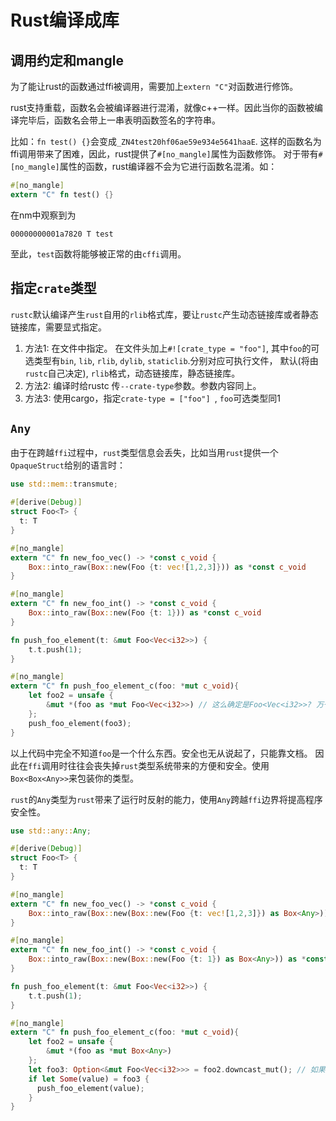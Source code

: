 # Rust编译成库

## 调用约定和mangle

为了能让rust的函数通过ffi被调用，需要加上`extern "C"`对函数进行修饰。

rust支持重载，函数名会被编译器进行混淆，就像c++一样。因此当你的函数被编译完毕后，函数名会带上一串表明函数签名的字符串。

比如：`fn test() {}`会变成`_ZN4test20hf06ae59e934e5641haaE`.
这样的函数名为ffi调用带来了困难，因此，rust提供了`#[no_mangle]`属性为函数修饰。
对于带有`#[no_mangle]`属性的函数，rust编译器不会为它进行函数名混淆。如：

```rust
#[no_mangle]
extern "C" fn test() {}
```

在nm中观察到为

```text
00000000001a7820 T test
```

至此，`test`函数将能够被正常的由`cffi`调用。

## 指定`crate`类型

`rustc`默认编译产生`rust`自用的`rlib`格式库，要让`rustc`产生动态链接库或者静态链接库，需要显式指定。

1. 方法1: 在文件中指定。
   在文件头加上`#![crate_type = "foo"]`, 其中`foo`的可选类型有`bin`, `lib`, `rlib`, `dylib`, `staticlib`.分别对应可执行文件，
   默认(将由`rustc`自己决定), `rlib`格式，动态链接库，静态链接库。
2. 方法2: 编译时给rustc 传`--crate-type`参数。参数内容同上。
3. 方法3: 使用cargo，指定`crate-type = ["foo"] `, `foo`可选类型同1

## `Any`

由于在跨越`ffi`过程中，`rust`类型信息会丢失，比如当用`rust`提供一个`OpaqueStruct`给别的语言时：

```rust
use std::mem::transmute;

#[derive(Debug)]
struct Foo<T> {
  t: T
}

#[no_mangle]
extern "C" fn new_foo_vec() -> *const c_void {
    Box::into_raw(Box::new(Foo {t: vec![1,2,3]})) as *const c_void
}

#[no_mangle]
extern "C" fn new_foo_int() -> *const c_void {
    Box::into_raw(Box::new(Foo {t: 1})) as *const c_void
}

fn push_foo_element(t: &mut Foo<Vec<i32>>) {
    t.t.push(1);
}

#[no_mangle]
extern "C" fn push_foo_element_c(foo: *mut c_void){
    let foo2 = unsafe {
        &mut *(foo as *mut Foo<Vec<i32>>) // 这么确定是Foo<Vec<i32>>? 万一foo是Foo<i32>怎么办？
    };
    push_foo_element(foo3);
}
```

以上代码中完全不知道`foo`是一个什么东西。安全也无从说起了，只能靠文档。
因此在`ffi`调用时往往会丧失掉`rust`类型系统带来的方便和安全。使用`Box<Box<Any>>`来包装你的类型。

`rust`的`Any`类型为`rust`带来了运行时反射的能力，使用`Any`跨越`ffi`边界将提高程序安全性。

```rust
use std::any::Any;

#[derive(Debug)]
struct Foo<T> {
  t: T
}

#[no_mangle]
extern "C" fn new_foo_vec() -> *const c_void {
    Box::into_raw(Box::new(Box::new(Foo {t: vec![1,2,3]}) as Box<Any>)) as *const c_void
}

#[no_mangle]
extern "C" fn new_foo_int() -> *const c_void {
    Box::into_raw(Box::new(Box::new(Foo {t: 1}) as Box<Any>)) as *const c_void
}

fn push_foo_element(t: &mut Foo<Vec<i32>>) {
    t.t.push(1);
}

#[no_mangle]
extern "C" fn push_foo_element_c(foo: *mut c_void){
    let foo2 = unsafe {
        &mut *(foo as *mut Box<Any>)
    };
    let foo3: Option<&mut Foo<Vec<i32>>> = foo2.downcast_mut(); // 如果foo2不是*const Box<Foo<Vec<i32>>>, 则foo3将会是None
    if let Some(value) = foo3 {
      push_foo_element(value);
    }
}
```
